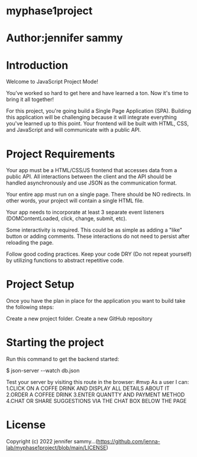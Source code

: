 # myphase1project

# Author:jennifer sammy

# Introduction

Welcome to JavaScript Project Mode!

You’ve worked so hard to get here and have learned a ton. Now it's time to bring it all together!

For this project, you're going build a Single Page Application (SPA). Building this application will be challenging because it will integrate everything you've learned up to this point. Your frontend will be built with HTML, CSS, and JavaScript and will communicate with a public API.

# Project Requirements

Your app must be a HTML/CSS/JS frontend that accesses data from a public API. All interactions between the client and the API should be handled asynchronously and use JSON as the communication format.

Your entire app must run on a single page. There should be NO redirects. In other words, your project will contain a single HTML file.

Your app needs to incorporate at least 3 separate event listeners (DOMContentLoaded, click, change, submit, etc).

Some interactivity is required. This could be as simple as adding a "like" button or adding comments. These interactions do not need to persist after reloading the page.

Follow good coding practices. Keep your code DRY (Do not repeat yourself) by utilizing functions to abstract repetitive code.

# Project Setup

Once you have the plan in place for the application you want to build take the following steps:

Create a new project folder. Create a new GitHub repository

# Starting the project

Run this command to get the backend started:

$ json-server --watch db.json

Test your server by visiting this route in the browser:
#mvp
As a user I can:
 1.CLICK ON A COFFE DRINK AND DISPLAY ALL DETAILS ABOUT IT
 2.ORDER A COFFEE DRINK
 3.ENTER QUANTTY AND PAYMENT METHOD
 4.CHAT OR SHARE SUGGESTIONS VIA THE CHAT BOX BELOW THE PAGE

# License
Copyright (c) 2022 jennifer sammy...(https://github.com/jenna-lab/myphase1project/blob/main/LICENSE)





